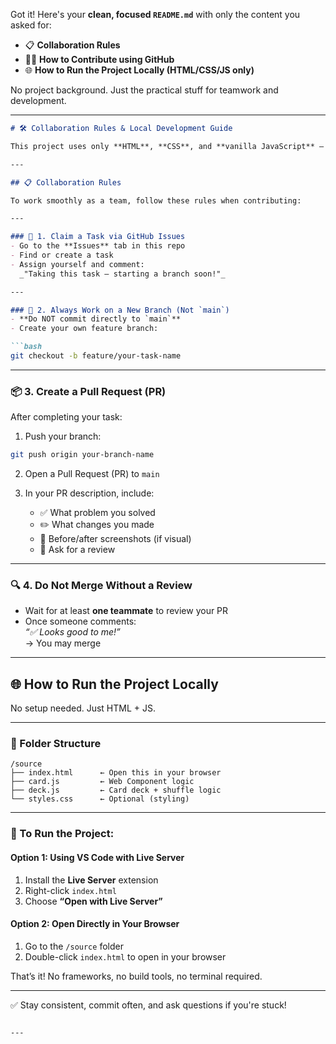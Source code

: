 Got it! Here's your **clean, focused `README.md`** with only the content you asked for:

- 📋 **Collaboration Rules**  
- 🧑‍💻 **How to Contribute using GitHub**  
- 🌐 **How to Run the Project Locally (HTML/CSS/JS only)**  

No project background. Just the practical stuff for teamwork and development.

---

```markdown
# 🛠️ Collaboration Rules & Local Development Guide

This project uses only **HTML**, **CSS**, and **vanilla JavaScript** — no frameworks or libraries.

---

## 📋 Collaboration Rules

To work smoothly as a team, follow these rules when contributing:

---

### 🧾 1. Claim a Task via GitHub Issues
- Go to the **Issues** tab in this repo
- Find or create a task
- Assign yourself and comment:  
  _"Taking this task – starting a branch soon!"_

---

### 🌿 2. Always Work on a New Branch (Not `main`)
- **Do NOT commit directly to `main`**
- Create your own feature branch:

```bash
git checkout -b feature/your-task-name
```

---

### 📦 3. Create a Pull Request (PR)
After completing your task:

1. Push your branch:

```bash
git push origin your-branch-name
```

2. Open a Pull Request (PR) to `main`

3. In your PR description, include:
   - ✅ What problem you solved
   - ✏️ What changes you made
   - 📸 Before/after screenshots (if visual)
   - 🙋 Ask for a review

---

### 🔍 4. Do Not Merge Without a Review
- Wait for at least **one teammate** to review your PR
- Once someone comments:  
  _“✅ Looks good to me!”_  
  → You may merge

---

## 🌐 How to Run the Project Locally

No setup needed. Just HTML + JS.

---

### 📁 Folder Structure

```
/source
├── index.html      ← Open this in your browser
├── card.js         ← Web Component logic
├── deck.js         ← Card deck + shuffle logic
└── styles.css      ← Optional (styling)
```

---

### 🧪 To Run the Project:

#### Option 1: Using VS Code with Live Server
1. Install the **Live Server** extension  
2. Right-click `index.html`  
3. Choose **“Open with Live Server”**

#### Option 2: Open Directly in Your Browser
1. Go to the `/source` folder  
2. Double-click `index.html` to open in your browser

That’s it! No frameworks, no build tools, no terminal required.

---

✅ Stay consistent, commit often, and ask questions if you're stuck!
```

---
